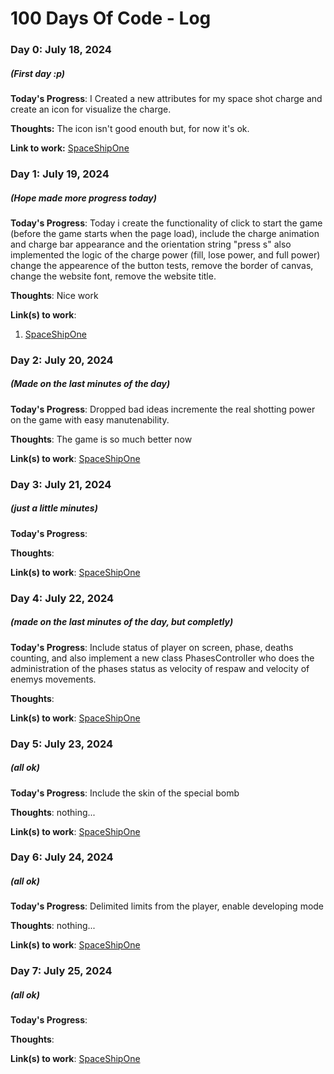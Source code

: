 # 100 Days Of Code - Log

### Day 0: July 18, 2024
##### (First day :p)

**Today's Progress**: I Created a new attributes for my space shot charge and create an icon for visualize the charge.

**Thoughts:** The icon isn't good enouth but, for now it's ok.

**Link to work:** [SpaceShipOne](https://github.com/LucasViniciusLima/space-ship-one)

### Day 1: July 19, 2024
##### (Hope made more progress today)

**Today's Progress**: Today i create the functionality of click to start the game (before the game starts when the page load), include the charge animation and charge bar appearance and the orientation string "press s" also implemented the logic of the charge power (fill, lose power, and full power) change the appearence of the button tests, remove the border of canvas, change the website font, remove the website title.

**Thoughts**: Nice work

**Link(s) to work**: 
1. [SpaceShipOne](https://github.com/LucasViniciusLima/space-ship-one)

### Day 2: July 20, 2024
##### (Made on the last minutes of the day)

**Today's Progress**: Dropped bad ideas incremente the real shotting power on the game with easy manutenability.

**Thoughts**: The game is so much better now

**Link(s) to work**: [SpaceShipOne](https://github.com/LucasViniciusLima/space-ship-one)

### Day 3: July 21, 2024
##### (just a little minutes)

**Today's Progress**: 

**Thoughts**: 

**Link(s) to work**: [SpaceShipOne](https://github.com/LucasViniciusLima/space-ship-one)

### Day 4: July 22, 2024
##### (made on the last minutes of the day, but completly)

**Today's Progress**: Include status of player on screen, phase, deaths counting, and also implement a new class PhasesController who does the administration of
the phases status as velocity of respaw and velocity of enemys movements.

**Thoughts**: 

**Link(s) to work**: [SpaceShipOne](https://github.com/LucasViniciusLima/space-ship-one)

### Day 5: July 23, 2024
##### (all ok)

**Today's Progress**: Include the skin of the special bomb

**Thoughts**: nothing...

**Link(s) to work**: [SpaceShipOne](https://github.com/LucasViniciusLima/space-ship-one)

### Day 6: July 24, 2024
##### (all ok)

**Today's Progress**: Delimited limits from the player, enable developing mode

**Thoughts**: nothing...

**Link(s) to work**: [SpaceShipOne](https://github.com/LucasViniciusLima/space-ship-one)

### Day 7: July 25, 2024
##### (all ok)

**Today's Progress**: 

**Thoughts**: 

**Link(s) to work**: [SpaceShipOne](https://github.com/LucasViniciusLima/space-ship-one)